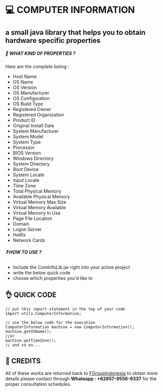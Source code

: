 # :computer: COMPUTER INFORMATION
## a small java library that helps you to obtain hardware specific properties

##### :paperclip: WHAT KIND OF PROPERTIES ?
Here are the complete listing :
- Host Name
- OS Name
- OS Version
- OS Manufacturer
- OS Configuration
- OS Build Type
- Registered Owner
- Registered Organization
- Product ID
- Original Install Date
- System Manufacturer
- System Model
- System Type
- Processor
- BIOS Version
- Windows Directory
- System Directory
- Boot Device
- System Locale
- Input Locale
- Time Zone
- Total Physical Memory
- Available Physical Memory
- Virtual Memory Max Size
- Virtual Memory Available
- Virtual Memory In Use
- Page File Location
- Domain
- Logon Server
- Hotfix
- Network Cards

##### :question: HOW TO USE ?
* Include the ComInfoLib.jar right into your active project
* write the below quick code
* choose which properties you'd like to


## :ok_hand: QUICK CODE
```
// put this import statement in the top of your code
import utils.ComputerInformation;

// use the below code for the execution
ComputerInformation machine = new ComputerInformation();
machine.getOSName();
//or
machine.getTimeZone();
// and so on...
```


## :star2: CREDITS
All of these works are returned back to [FGroupIndonesia](http://fgroupindonesia.com)
to obtain more details please contact through **Whatsapp : +62857-9556-9337** for the proper consultation schedules.
